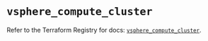 # `vsphere_compute_cluster`

Refer to the Terraform Registry for docs: [`vsphere_compute_cluster`](https://registry.terraform.io/providers/hashicorp/vsphere/2.8.1/docs/resources/compute_cluster).
